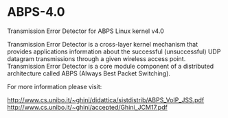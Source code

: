 # ABPS-4.0
Transmission Error Detector for ABPS Linux kernel v4.0

Transmission Error Detector is a cross-layer kernel mechanism that provides applications information about the successful (unsuccessful) UDP datagram transmissions through a given wireless access point.
Transmission Error Detector is a core module component of a distributed architecture called ABPS (Always Best Packet Switching).




For more information please visit:

http://www.cs.unibo.it/~ghini/didattica/sistdistrib/ABPS_VoIP_JSS.pdf
http://www.cs.unibo.it/~ghini/accepted/Ghini_JCM17.pdf
